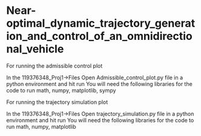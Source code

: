 # Near-optimal_dynamic_trajectory_generation_and_control_of_an_omnidirectional_vehicle
For running the admissible control plot

In the 119376348_Proj1->Files Open Admissible_control_plot.py file in a python environment and hit run
You will need the following libraries for the code to run 
math, numpy, matplotlib, sympy

For running the trajectory simulation plot

In the 119376348_Proj1->Files Open trajectory_simulation.py file in a python environment and hit run
You will need the following libraries for the code to run 
math, numpy, matplotlib
